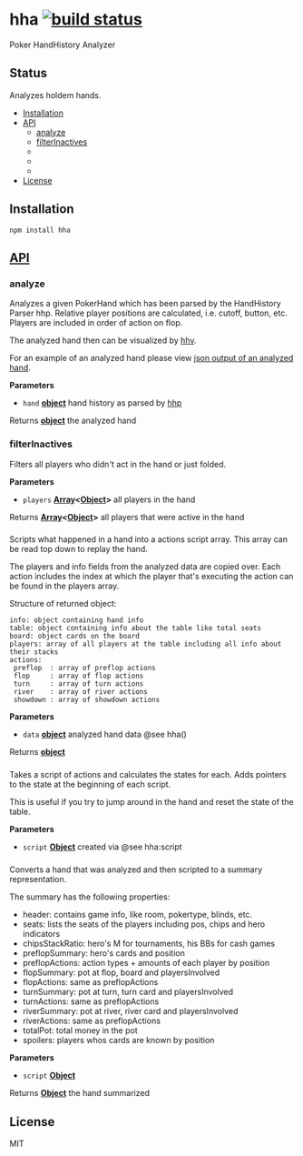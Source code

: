 # hha [![build status](https://secure.travis-ci.org/thlorenz/hha.png)](http://travis-ci.org/thlorenz/hha)

Poker HandHistory Analyzer

## Status

Analyzes holdem hands.

<!-- START doctoc generated TOC please keep comment here to allow auto update -->
<!-- DON'T EDIT THIS SECTION, INSTEAD RE-RUN doctoc TO UPDATE -->
<!-- END doctoc generated TOC please keep comment here to allow auto update -->

- [Installation](#installation)
- [API](#api)
  - [analyze](#analyze)
  - [filterInactives](#filterinactives)
  - [](#)
  - [](#-1)
  - [](#-2)
- [License](#license)

<!-- END doctoc generated TOC please keep comment here to allow auto update -->

## Installation

    npm install hha

## [API](https://thlorenz.github.io/hha)

<!-- Generated by documentation.js. Update this documentation by updating the source code. -->

### analyze

Analyzes a given PokerHand which has been parsed by the HandHistory Parser hhp.
Relative player positions are calculated, i.e. cutoff, button, etc.
Players are included in order of action on flop.

The analyzed hand then can be visualized by [hhv](https://github.com/thlorenz/hhv).

For an example of an analyzed hand please view [json output of an analyzed
hand](https://github.com/thlorenz/hhv/blob/master/test/fixtures/holdem/actiononall.json).

**Parameters**

-   `hand` **[object](https://developer.mozilla.org/en-US/docs/Web/JavaScript/Reference/Global_Objects/Object)** hand history as parsed by [hhp](https://github.com/thlorenz/hhp)

Returns **[object](https://developer.mozilla.org/en-US/docs/Web/JavaScript/Reference/Global_Objects/Object)** the analyzed hand

### filterInactives

Filters all players who didn't act in the hand or just folded.

**Parameters**

-   `players` **[Array](https://developer.mozilla.org/en-US/docs/Web/JavaScript/Reference/Global_Objects/Array)&lt;[Object](https://developer.mozilla.org/en-US/docs/Web/JavaScript/Reference/Global_Objects/Object)>** all players in the hand

Returns **[Array](https://developer.mozilla.org/en-US/docs/Web/JavaScript/Reference/Global_Objects/Array)&lt;[Object](https://developer.mozilla.org/en-US/docs/Web/JavaScript/Reference/Global_Objects/Object)>** all players that were active in the hand

### 

Scripts what happened in a hand into a actions script array.
This array can be read top down to replay the hand.

The players and info fields from the analyzed data are copied over.
Each action includes the index at which the player that's executing
the action can be found in the players array.

Structure of returned object:

    info: object containing hand info
    table: object containing info about the table like total seats
    board: object cards on the board
    players: array of all players at the table including all info about their stacks
    actions:
     preflop  : array of preflop actions
     flop     : array of flop actions
     turn     : array of turn actions
     river    : array of river actions
     showdown : array of showdown actions

**Parameters**

-   `data` **[object](https://developer.mozilla.org/en-US/docs/Web/JavaScript/Reference/Global_Objects/Object)** analyzed hand data @see hha()

Returns **[object](https://developer.mozilla.org/en-US/docs/Web/JavaScript/Reference/Global_Objects/Object)** 

### 

Takes a script of actions and calculates the states for each.
Adds pointers to the state at the beginning of each script.

This is useful if you try to jump around in the hand and reset
the state of the table.

**Parameters**

-   `script` **[Object](https://developer.mozilla.org/en-US/docs/Web/JavaScript/Reference/Global_Objects/Object)** created via @see hha:script

### 

Converts a hand that was analyzed and then scripted to a summary representation.

The summary has the following properties:

-   header: contains game info, like room, pokertype, blinds, etc.
-   seats: lists the seats of the players including pos, chips and hero indicators
-   chipsStackRatio: hero's M for tournaments, his BBs for cash games
-   preflopSummary: hero's cards and position
-   preflopActions: action types + amounts of each player by position
-   flopSummary: pot at flop, board and playersInvolved
-   flopActions: same as preflopActions
-   turnSummary: pot at turn, turn card and playersInvolved
-   turnActions: same as preflopActions
-   riverSummary: pot at river, river card and playersInvolved
-   riverActions: same as preflopActions
-   totalPot: total money in the pot
-   spoilers: players whos cards are known by position

**Parameters**

-   `script` **[Object](https://developer.mozilla.org/en-US/docs/Web/JavaScript/Reference/Global_Objects/Object)** 

Returns **[Object](https://developer.mozilla.org/en-US/docs/Web/JavaScript/Reference/Global_Objects/Object)** the hand summarized

## License

MIT
